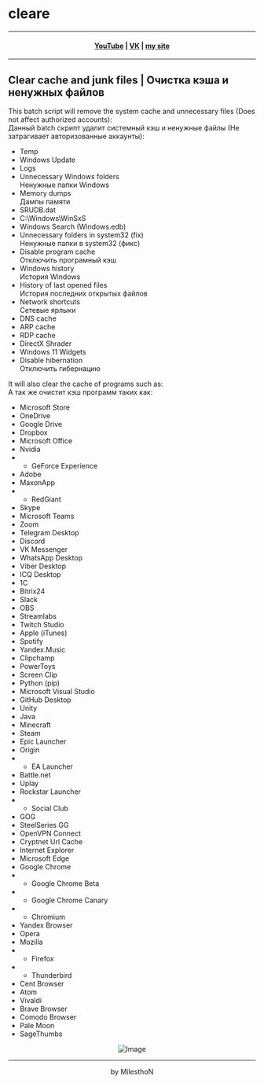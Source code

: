 # cleare
***
<h4 align="center"> <a href="https://www.youtube.com/channel/UCy2JxQdX8dT2Tbj4ykUkqFw">YouTube</a> | <a href="https://VK.com/id180544766">VK</a> | <a href="https://milesthon.github.io">my site</a> </h4>

***
## Clear cache and junk files | Очистка кэша и ненужных файлов
This batch script will remove the system cache and unnecessary files (Does not affect authorized accounts):  
Данный batch скрипт удалит системный кэш и ненужные файлы (Не затрагивает авторизованные аккаунты):

- Temp
- Windows Update
- Logs
- Unnecessary Windows folders  
  Ненужные папки Windows
- Memory dumps  
  Дампы памяти
- SRUDB.dat
- C:\Windows\WinSxS
- Windows Search (Windows.edb)
- Unnecessary folders in system32 (fix)  
  Ненужные папки в system32 (фикс)
- Disable program cache  
  Отключить програмный кэш
- Windows history  
  История Windows
- History of last opened files  
  История последних открытых файлов
- Network shortcuts  
  Сетевые ярлыки
- DNS cache
- ARP cache
- RDP cache
- DirectX Shrader
- Windows 11 Widgets
- Disable hibernation  
  Отключить гибернацию

It will also clear the cache of programs such as:  
А так же очистит кэш программ таких как:
- Microsoft Store
- OneDrive
- Google Drive
- Dropbox
- Microsoft Office
- Nvidia 
- - GeForce Experience
- Adobe
- MaxonApp
- - RedGiant
- Skype
- Microsoft Teams
- Zoom
- Telegram Desktop
- Discord
- VK Messenger
- WhatsApp Desktop
- Viber Desktop
- ICQ Desktop
- 1C
- Bitrix24
- Slack
- OBS
- Streamlabs
- Twitch Studio
- Apple (iTunes)
- Spotify
- Yandex.Music
- Clipchamp
- PowerToys
- Screen Clip
- Python (pip)
- Microsoft Visual Studio
- GitHub Desktop
- Unity
- Java
- Minecraft
- Steam
- Epic Launcher
- Origin
- - EA Launcher
- Battle.net
- Uplay
- Rockstar Launcher 
- - Social Club
- GOG
- SteelSeries GG
- OpenVPN Connect
- Cryptnet Url Cache
- Internet Explorer
- Microsoft Edge
- Google Chrome
- - Google Chrome Beta
- - Google Chrome Canary
- - Chromium
- Yandex Browser
- Opera
- Mozilla
- - Firefox
- - Thunderbird
- Cent Browser
- Atom
- Vivaldi
- Brave Browser
- Comodo Browser
- Pale Moon
- SageThumbs

<div align="center">
<img alt="Image" src="https://github.com/MilesthoN/cleare/blob/main/Image.png"/>

***
by MilesthoN
